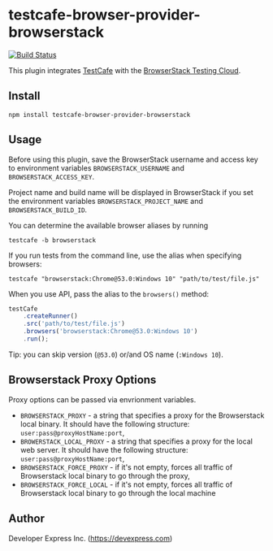 # testcafe-browser-provider-browserstack
[![Build Status](https://travis-ci.org/DevExpress/testcafe-browser-provider-browserstack.svg)](https://travis-ci.org/DevExpress/testcafe-browser-provider-browserstack)

This plugin integrates [TestCafe](http://devexpress.github.io/testcafe) with the [BrowserStack Testing Cloud](https://browserstack.com/).

## Install

```
npm install testcafe-browser-provider-browserstack
```

## Usage
Before using this plugin, save the BrowserStack username and access key to environment variables `BROWSERSTACK_USERNAME` and `BROWSERSTACK_ACCESS_KEY`.

Project name and build name will be displayed in BrowserStack if you set the environment variables `BROWSERSTACK_PROJECT_NAME` and `BROWSERSTACK_BUILD_ID`.

You can determine the available browser aliases by running
```
testcafe -b browserstack
```

If you run tests from the command line, use the alias when specifying browsers:

```
testcafe "browserstack:Chrome@53.0:Windows 10" "path/to/test/file.js"
```


When you use API, pass the alias to the `browsers()` method:

```js
testCafe
    .createRunner()
    .src('path/to/test/file.js')
    .browsers('browserstack:Chrome@53.0:Windows 10')
    .run();
```

Tip: you can skip version (`@53.0`) or/and OS name (`:Windows 10`).

## Browserstack Proxy Options
Proxy options can be passed via envrionment variables.

 - `BROWSERSTACK_PROXY` - a string that specifies a proxy for the Browserstack local binary. It should have the following structure: `user:pass@proxyHostName:port`,
 - `BROWERSTACK_LOCAL_PROXY` - a string that specifies a proxy for the local web server. It should have the following structure: `user:pass@proxyHostName:port`, 
 - `BROWSERSTACK_FORCE_PROXY` - if it's not empty, forces all traffic of Browserstack local binary to go through the proxy,
 - `BROWSERSTACK_FORCE_LOCAL` - if it's not empty, forces all traffic of Browserstack local binary to go through the local machine

## Author
Developer Express Inc. (https://devexpress.com)
